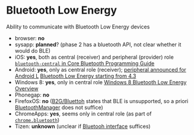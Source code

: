 # Bluetooth Low Energy
Ability to communicate with Bluetooth Low Energy devices

* browser: **no**
* sysapp: **planned**? (phase 2 has a bluetooth API, not clear whether it would do BLE)
* iOS: **yes**, both as central (receiver) and peripheral (provider) role [`bluetooth-central` in Core Bluetooth Programming Guide](https://developer.apple.com/library/ios/documentation/NetworkingInternetWeb/Conceptual/CoreBluetooth_concepts/CoreBluetoothBackgroundProcessingForIOSApps/PerformingTasksWhileYourAppIsInTheBackground.html#//apple_ref/doc/uid/TP40013257-CH7-SW1)
* Android: **yes**, only as central role (receiver); [peripheral announced for Android L](https://www.youtube.com/watch?v=2fZThdNbHcQ#t=163) [Bluetooth Low Energy starting from 4.3](http://developer.android.com/guide/topics/connectivity/bluetooth-le.html)
* Windows 8:  **yes**, only in central role [Windows 8 Bluetooth Low Energy Overview](http://msdn.microsoft.com/en-us/library/windows/hardware/hh450825%28v=vs.85%29.aspx)
* Phonegap: **no**
* FirefoxOS: **no** ([B2G/Bluettoh](https://wiki.mozilla.org/B2G/Bluetooth) states that BLE is unsupported, so a priori [BluetoothManager](https://wiki.mozilla.org/WebAPI/WebBluetooth) does not suffice)
* ChromeApps: **yes**, seems only in central role (as part of [`chrome.bluetooth`](http://developer.chrome.com/apps/bluetooth))
* Tizen: **unknown** (unclear if [Bluetooh interface](https://developer.tizen.org/dev-guide/2.2.0/org.tizen.web.device.apireference/tizen/bluetooth.html) suffices)